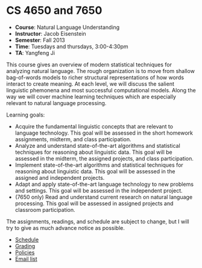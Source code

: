 CS 4650 and 7650
==========
- **Course**: Natural Language Understanding
- **Instructor**: Jacob Eisenstein
- **Semester**: Fall 2013
- **Time**: Tuesdays and thursdays, 3:00-4:30pm
- **TA**: Yangfeng Ji

This course gives an overview of modern statistical techniques for
analyzing natural language. The rough organization is to move from
shallow bag-of-words models to richer structural representations of
how words interact to create meaning. At each level, we will discuss
the salient linguistic phemonena and most successful computational
models. Along the way we will cover machine learning techniques which
are especially relevant to natural language processing.

Learning goals:
- Acquire the fundamental linguistic concepts that are relevant to language
  technology. This goal will be assessed in the short homework assignments,
  midterm, and class participation.
- Analyze and understand state-of-the-art algorithms and statistical
  techniques for reasoning about linguistic data. This goal will be
  assessed in the midterm, the assigned projects, and class
  participation.
- Implement state-of-the-art algorithms and statistical techniques for
  reasoning about linguistic data. This goal will be assessed in the
  assigned and independent projects.
- Adapt and apply state-of-the-art language technology to new problems
  and settings. This goal will be assessed in the independent project.
- (7650 only) Read and understand current research on natural language
  processing. This goal will be assessed in assigned projects and
  classroom participation.

The assignments, readings, and schedule are subject to change, but I will
try to give as much advance notice as possible.

- [Schedule](Schedule.md)
- [Grading](Grading.md)
- [Policies](Policies.md)
- [Email list](https://groups.google.com/forum/#!forum/gt-nlp-class-fa2013)
